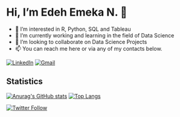   # Hi, I’m Edeh Emeka N. 👋
  
- 👀 I’m interested in R, Python, SQL and Tableau
- 🌱 I’m currently working and learning in the field of Data Science
- 💞️ I’m looking to collaborate on Data Science Projects
- 📫 You can reach me here or via any of my contacts below.
<!---
ChuquEmeka/ChuquEmeka is a ✨ special ✨ repository because its `README.md` (this file) appears on your GitHub profile.
You can click the Preview link to take a look at your changes.
--->
[![LinkedIn](https://img.shields.io/badge/linkedin-%230077B5.svg?&style=for-the-badge&logo=linkedin&logoColor=white)](https://www.linkedin.com/in/edeh/)
[![Gmail](https://img.shields.io/badge/gmail-%23D14836.svg?&style=for-the-badge&logo=gmail&logoColor=white)](mailto:edeh.emeka84@gmail.com)

## Statistics
[![Anurag's GitHub stats](https://github-readme-stats.vercel.app/api?username=chuquemeka&count_private=true&show_icons=true&theme=onedark)](https://github.com/chuquemeka/github-readme-stats)
[![Top Langs](https://github-readme-stats.vercel.app/api/top-langs/?username=chuquemeka&layout=compact&theme=blue)](https://github.com/chuquemeka/github-readme-stats)

[![Twitter Follow](https://img.shields.io/twitter/follow/Data_Analyses?color=1DA1F2&logo=twitter&style=for-the-badge)](https://twitter.com/intent/follow?original_referer=https%3A%2F%2Fgithub.com%2FData_Analyses&screen_name=Data_Analyses)



